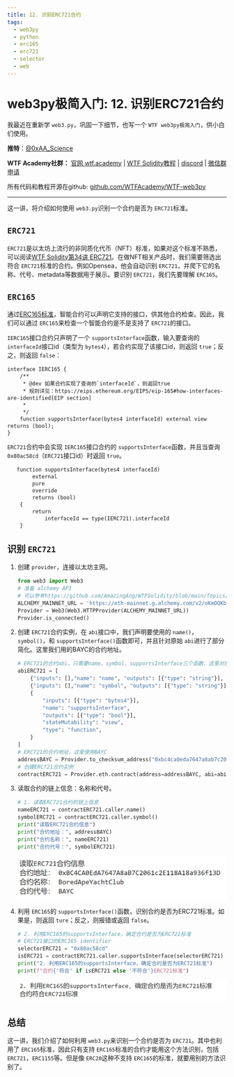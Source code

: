 ```yaml
---
title: 12. 识别ERC721合约
tags:
  - web3py
  - python
  - erc165
  - erc721
  - selector
  - web
---
```

# web3py极简入门: 12. 识别ERC721合约

我最近在重新学 `web3.py`，巩固一下细节，也写一个 `WTF web3py极简入门`，供小白们使用。

**推特**：[@0xAA_Science](https://twitter.com/0xAA_Science)

**WTF Academy社群：** [官网 wtf.academy](https://wtf.academy) | [WTF Solidity教程](https://github.com/AmazingAng/WTFSolidity) | [discord](https://discord.gg/5akcruXrsk) | [微信群申请](https://docs.google.com/forms/d/e/1FAIpQLSe4KGT8Sh6sJ7hedQRuIYirOoZK_85miz3dw7vA1-YjodgJ-A/viewform?usp=sf_link)

所有代码和教程开源在github: [github.com/WTFAcademy/WTF-web3py](https://github.com/WTFAcademy/WTF-web3py)

---

这一讲，将介绍如何使用 `web3.py`识别一个合约是否为 `ERC721`标准。

## `ERC721`

`ERC721`是以太坊上流行的非同质化代币（NFT）标准，如果对这个标准不熟悉，可以阅读[WTF Solidity第34讲 ERC721](https://github.com/AmazingAng/WTFSolidity/blob/main/34_ERC721/readme.md)。在做NFT相关产品时，我们需要筛选出符合 `ERC721`标准的合约。例如Opensea，他会自动识别 `ERC721`，并爬下它的名称、代号、metadata等数据用于展示。要识别 `ERC721`，我们先要理解 `ERC165`。

## `ERC165`

通过[ERC165标准](https://eips.ethereum.org/EIPS/eip-165)，智能合约可以声明它支持的接口，供其他合约检查。因此，我们可以通过 `ERC165`来检查一个智能合约是不是支持了 `ERC721`的接口。

`IERC165`接口合约只声明了一个 `supportsInterface`函数，输入要查询的 `interfaceId`接口id（类型为 `bytes4`），若合约实现了该接口id，则返回 `true`；反之，则返回 `false`：

```solidity
interface IERC165 {
    /**
     * @dev 如果合约实现了查询的`interfaceId`，则返回true
     * 规则详见：https://eips.ethereum.org/EIPS/eip-165#how-interfaces-are-identified[EIP section]
     *
     */
    function supportsInterface(bytes4 interfaceId) external view returns (bool);
}
```

`ERC721`合约中会实现 `IERC165`接口合约的 `supportsInterface`函数，并且当查询 `0x80ac58cd`（`ERC721`接口id）时返回 `true`。

```solidity
   function supportsInterface(bytes4 interfaceId)
        external
        pure
        override
        returns (bool)
    {
        return
            interfaceId == type(IERC721).interfaceId 
    }
```

## 识别 `ERC721`

1. 创建 `provider`，连接以太坊主网。

   ```python
   from web3 import Web3
   # 准备 alchemy API 
   # 可以参考https://github.com/AmazingAng/WTFSolidity/blob/main/Topics/Tools/TOOL04_Alchemy/readme.md 
   ALCHEMY_MAINNET_URL = 'https://eth-mainnet.g.alchemy.com/v2/oKmOQKbneVkxgHZfibs-iFhIlIAl6HDN'
   Provider = Web3(Web3.HTTPProvider(ALCHEMY_MAINNET_URL))
   Provider.is_connected()
   ```
2. 创建 `ERC721`合约实例，在 `abi`接口中，我们声明要使用的 `name()`，`symbol()`，和 `supportsInterface()`函数即可，并且针对原始 `abi`进行了部分简化。这里我们用的BAYC的合约地址。

   ```python
   # ERC721的合约abi，只需要name、symbol、supportsInterface三个函数，这里对原始abi进行了简化
   abiERC721 = [
       {"inputs": [],"name": "name", "outputs": [{"type": "string"}], "stateMutability": "view", "type": "function"},
       {"inputs": [],"name": "symbol", "outputs": [{"type": "string"}], "stateMutability": "view", "type": "function"},
       {
           "inputs": [{"type": "bytes4"}],
           "name": "supportsInterface",
           "outputs": [{"type": "bool"}],
           "stateMutability": "view",
           "type": "function",
       }
   ]
   # ERC721的合约地址，这里使用BAYC
   addressBAYC = Provider.to_checksum_address("0xbc4ca0eda7647a8ab7c2061c2e118a18a936f13d")
   # 创建ERC721合约实例
   contractERC721 = Provider.eth.contract(address=addressBAYC, abi=abiERC721)
   ```
3. 读取合约的链上信息：名称和代号。

   ```python
   # 1. 读取ERC721合约的链上信息
   nameERC721 = contractERC721.caller.name()
   symbolERC721 = contractERC721.caller.symbol()
   print("读取ERC721合约信息")
   print("合约地址：", addressBAYC)
   print("合约名称：", nameERC721)
   print("合约代号：", symbolERC721)
   ```

   ![读取合约名称和代号](img/12-1.jpg)
4. 利用 `ERC165`的 `supportsInterface()`函数，识别合约是否为ERC721标准。如果是，则返回 `ture`；反之，则报错或返回 `false`。

   ```python
   # 2. 利用ERC165的supportsInterface，确定合约是否为ERC721标准
   # ERC721接口的ERC165 identifier
   selectorERC721 = "0x80ac58cd"
   isERC721 = contractERC721.caller.supportsInterface(selectorERC721)
   print("2. 利用ERC165的supportsInterface，确定合约是否为ERC721标准")
   print(f"合约{'符合' if isERC721 else '不符合'}ERC721标准")
   ```

   ![识别ERC721](img/12-2.jpg)

## 总结

这一讲，我们介绍了如何利用 `web3.py`来识别一个合约是否为 `ERC721`。其中也利用了 `ERC165`标准，因此只有支持 `ERC165`标准的合约才能用这个方法识别，包括 `ERC721`，`ERC1155`等。但是像 `ERC20`这种不支持 `ERC165`的标准，就要用别的方法识别了。
